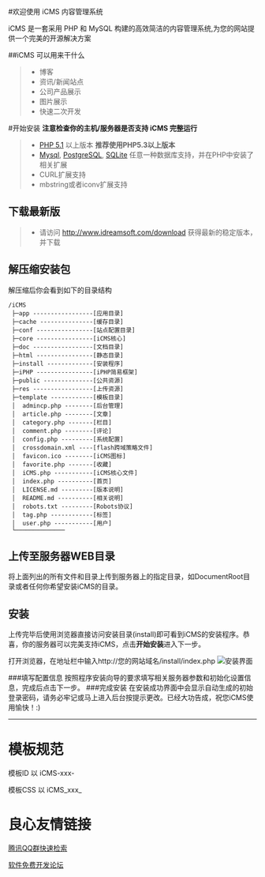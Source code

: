 #欢迎使用 iCMS 内容管理系统

iCMS 是一套采用 PHP 和 MySQL 构建的高效简洁的内容管理系统,为您的网站提供一个完美的开源解决方案

##iCMS 可以用来干什么
> * 博客
> * 资讯/新闻站点
> * 公司产品展示
> * 图片展示
> * 快速二次开发

#开始安装
**注意检查你的主机/服务器是否支持 iCMS 完整运行**
> * [PHP 5.1][1] 以上版本 **推荐使用PHP5.3以上版本**
> * [Mysql][2], [PostgreSQL][3], [SQLite][4] 任意一种数据库支持，并在PHP中安装了相关扩展
> * CURL扩展支持
> * mbstring或者iconv扩展支持

## 下载最新版
> * 请访问 http://www.idreamsoft.com/download 获得最新的稳定版本，并下载

## 解压缩安装包
解压缩后你会看到如下的目录结构
```
/iCMS
 ├─app -----------------[应用目录]
 ├─cache ---------------[缓存目录]
 ├─conf ----------------[站点配置目录]
 ├─core ----------------[iCMS核心]
 ├─doc -----------------[文档目录]
 ├─html ----------------[静态目录]
 ├─install -------------[安装程序]
 ├─iPHP ----------------[iPHP简易框架]
 ├─public --------------[公共资源]
 ├─res -----------------[上传资源]
 ├─template ------------[模板目录]
 │  admincp.php --------[后台管理]
 │  article.php --------[文章]
 │  category.php -------[栏目]
 │  comment.php --------[评论]
 │  config.php ---------[系统配置]
 │  crossdomain.xml ----[flash跨域策略文件]
 │  favicon.ico --------[iCMS图标]
 │  favorite.php -------[收藏]
 │  iCMS.php -----------[iCMS核心文件]
 │  index.php ----------[首页]
 │  LICENSE.md ---------[版本说明]
 │  README.md ----------[相关说明]
 │  robots.txt ---------[Robots协议]
 │  tag.php ------------[标签]
 │  user.php -----------[用户]
 └──────────────
```

## 上传至服务器WEB目录
将上面列出的所有文件和目录上传到服务器上的指定目录，如DocumentRoot目录或者任何你希望安装iCMS的目录。
## 安装
上传完毕后使用浏览器直接访问安装目录(install)即可看到iCMS的安装程序。恭喜，你的服务器可以完美支持iCMS，点击**开始安装**进入下一步。

打开浏览器，在地址栏中输入http://您的网站域名/install/index.php
![安装界面][5]

###填写配置信息
按照程序安装向导的要求填写相关服务器参数和初始化设置信息，完成后点击下一步。
###完成安装
在安装成功界面中会显示自动生成的初始登录密码，请务必牢记或马上进入后台按提示更改。已经大功告成，祝您iCMS使用愉快！:)

----------

模板规范
=====

模板ID  以 iCMS-xxx-

模板CSS 以 iCMS_xxx_

[1]: http://www.php.net/
[2]: http://www.mysql.com/
[3]: http://www.postgresql.org/
[4]: http://sqlite.org/
[5]: http://www.idreamsoft.com/static/install.jpg
[6]: http://git-scm.com/book/zh/v1/%E8%B5%B7%E6%AD%A5-%E5%AE%89%E8%A3%85-Git


 # 良心友情链接

[腾讯QQ群快速检索](http://u.720life.cn/s/8cf73f7c)

[软件免费开发论坛](http://u.720life.cn/s/bbb01dc0)